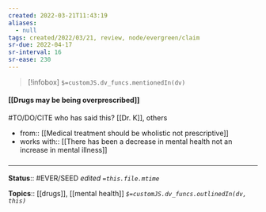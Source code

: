 ```yaml
---
created: 2022-03-21T11:43:19 
aliases:
  - null
tags: created/2022/03/21, review, node/evergreen/claim
sr-due: 2022-04-17
sr-interval: 16
sr-ease: 230
---
```

> [!infobox]
`$=customJS.dv_funcs.mentionedIn(dv)`

#### [[Drugs may be being overprescribed]] 

#TO/DO/CITE who has said this? [[Dr. K]], others

- from:: [[Medical treatment should be wholistic not prescriptive]] 
- works with:: [[There has been a decrease in mental health not an increase in mental illness]]

### <hr class="footnote"/>

**Status**:: #EVER/SEED 
*edited `=this.file.mtime`*

**Topics**:: [[drugs]], [[mental health]]
*`$=customJS.dv_funcs.outlinedIn(dv, this)`*
